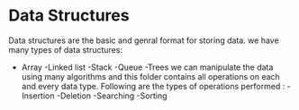# Data Structures
Data structures are the basic and genral format for storing data.
we have many types of data structures:
  - Array
  -Linked list
  -Stack
  -Queue
  -Trees
we  can manipulate the data using many algorithms and this folder contains all operations on each and every data type.
Following are the types of operations performed :
 -Insertion
 -Deletion
 -Searching 
 -Sorting


